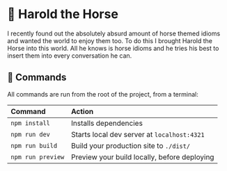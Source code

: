 # 🐴 Harold the Horse

I recently found out the absolutely absurd amount of horse themed idioms and wanted the world to enjoy them too. To do this I brought Harold the Horse into this world. All he knows is horse idioms and he tries his best to insert them into every conversation he can.

## 🧞 Commands

All commands are run from the root of the project, from a terminal:

| Command           | Action                                       |
| :---------------- | :------------------------------------------- |
| `npm install`     | Installs dependencies                        |
| `npm run dev`     | Starts local dev server at `localhost:4321`  |
| `npm run build`   | Build your production site to `./dist/`      |
| `npm run preview` | Preview your build locally, before deploying |
